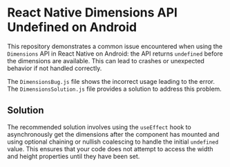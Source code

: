 # React Native Dimensions API Undefined on Android

This repository demonstrates a common issue encountered when using the `Dimensions` API in React Native on Android: the API returns `undefined` before the dimensions are available. This can lead to crashes or unexpected behavior if not handled correctly. 

The `DimensionsBug.js` file shows the incorrect usage leading to the error.  The `DimensionsSolution.js` file provides a solution to address this problem.

## Solution

The recommended solution involves using the `useEffect` hook to asynchronously get the dimensions after the component has mounted and using optional chaining or nullish coalescing to handle the initial `undefined` value.  This ensures that your code does not attempt to access the width and height properties until they have been set.